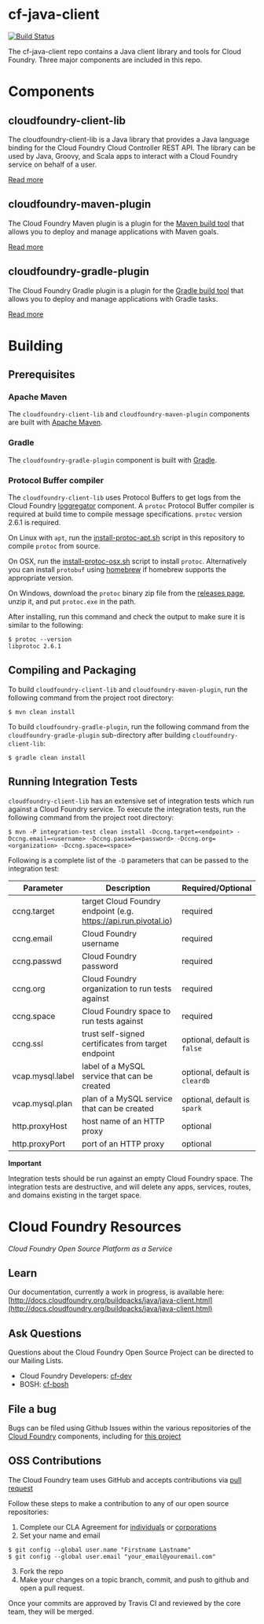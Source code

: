 


cf-java-client
================
[![Build Status](https://travis-ci.org/cloudfoundry/cf-java-client.png)](https://travis-ci.org/cloudfoundry/cf-java-client)

The cf-java-client repo contains a Java client library and tools for Cloud Foundry. Three major components are included
in this repo.

# Components

## cloudfoundry-client-lib

The cloudfoundry-client-lib is a Java library that provides a Java language binding for the Cloud Foundry Cloud Controller REST API.
The library can be used by Java, Groovy, and Scala apps to interact with a Cloud Foundry service on behalf of a user.

[Read more](http://docs.cloudfoundry.org/buildpacks/java/java-client.html)

## cloudfoundry-maven-plugin

The Cloud Foundry Maven plugin is a plugin for the [Maven build tool](http://maven.apache.org/) that allows you to
deploy and manage applications with Maven goals.

[Read more](./cloudfoundry-maven-plugin)

## cloudfoundry-gradle-plugin

The Cloud Foundry Gradle plugin is a plugin for the [Gradle build tool](http://www.gradle.org/) that allows you to
deploy and manage applications with Gradle tasks.

[Read more](./cloudfoundry-gradle-plugin)

# Building

## Prerequisites

### Apache Maven

The `cloudfoundry-client-lib` and `cloudfoundry-maven-plugin` components are built with [Apache Maven](http://maven.apache.org/).

### Gradle

The `cloudfoundry-gradle-plugin` component is built with [Gradle](http://www.gradle.org/).

### Protocol Buffer compiler

The `cloudfoundry-client-lib` uses Protocol Buffers to get logs from the Cloud Foundry [loggregator](https://github.com/cloudfoundry/loggregator)
component. A `protoc` Protocol Buffer compiler is required at build time to compile message specifications. `protoc` version
2.6.1 is required.

On Linux with `apt`, run the [install-protoc-apt.sh](./bin/install-protoc-apt.sh) script in this repository to compile `protoc` from source.

On OSX, run the [install-protoc-osx.sh](./bin/install-protoc-osx.sh) script to install `protoc`. Alternatively you can install `protobuf` using [homebrew](http://brew.sh/) if homebrew supports the appropriate version.

On Windows, download the `protoc` binary zip file from the [releases page](https://github.com/google/protobuf/releases),
unzip it, and put `protoc.exe` in the path.

After installing, run this command and check the output to make sure it is similar to the following:

```
$ protoc --version
libprotoc 2.6.1
```

## Compiling and Packaging

To build `cloudfoundry-client-lib` and `cloudfoundry-maven-plugin`, run the following command from the project root directory:

```
$ mvn clean install
```

To build `cloudfoundry-gradle-plugin`, run the following command from the `cloudfoundry-gradle-plugin` sub-directory after
building `cloudfoundry-client-lib`:

```
$ gradle clean install
```

## Running Integration Tests

`cloudfoundry-client-lib` has an extensive set of integration tests which run against a Cloud Foundry service. To execute the
integration tests, run the following command from the project root directory:

```
$ mvn -P integration-test clean install -Dccng.target=<endpoint> -Dccng.email=<username> -Dccng.passwd=<password> -Dccng.org=<organization> -Dccng.space=<space>
```

Following is a complete list of the `-D` parameters that can be passed to the integration test:

| Parameter        | Description                                                     | Required/Optional |
| ---------        | -----------                                                     | ----------------- |
| ccng.target      | target Cloud Foundry endpoint (e.g. https://api.run.pivotal.io) | required |
| ccng.email       | Cloud Foundry username                                          | required |
| ccng.passwd      | Cloud Foundry password                                          | required |
| ccng.org         | Cloud Foundry organization to run tests against                 | required |
| ccng.space       | Cloud Foundry space to run tests against                        | required |
| ccng.ssl         | trust self-signed certificates from target endpoint             | optional, default is `false` |
| vcap.mysql.label | label of a MySQL service that can be created                    | optional, default is `cleardb` |
| vcap.mysql.plan  | plan of a MySQL service that can be created                     | optional, default is `spark` |
| http.proxyHost   | host name of an HTTP proxy                                      | optional |
| http.proxyPort   | port of an HTTP proxy                                           | optional |

**Important**

Integration tests should be run against an empty Cloud Foundry space. The integration tests are destructive,
and will delete any apps, services, routes, and domains existing in the target space.

# Cloud Foundry Resources

_Cloud Foundry Open Source Platform as a Service_

## Learn

Our documentation, currently a work in progress, is available here: [http://docs.cloudfoundry.org/buildpacks/java/java-client.html](http://docs.cloudfoundry.org/buildpacks/java/java-client.html)

## Ask Questions

Questions about the Cloud Foundry Open Source Project can be directed to our Mailing Lists.

* Cloud Foundry Developers:
[cf-dev](https://lists.cloudfoundry.org/pipermail/cf-dev)
* BOSH:
[cf-bosh](https://lists.cloudfoundry.org/pipermail/cf-bosh)

## File a bug

Bugs can be filed using Github Issues within the various repositories of the [Cloud Foundry](http://github.com/cloudfoundry) components, including for [this project](https://github.com/cloudfoundry/cf-java-client/issues)

## OSS Contributions

The Cloud Foundry team uses GitHub and accepts contributions via [pull request](https://help.github.com/articles/using-pull-requests)

Follow these steps to make a contribution to any of our open source repositories:

1. Complete our CLA Agreement for [individuals](https://www.cloudfoundry.org/pdfs/CFF_Individual_CLA.pdf) or [corporations](https://www.cloudfoundry.org/pdfs/CFF_Corporate_CLA.pdf)
2. Set your name and email

```
$ git config --global user.name "Firstname Lastname"
$ git config --global user.email "your_email@youremail.com"
```

3. Fork the repo
4. Make your changes on a topic branch, commit, and push to github and open a pull request.

Once your commits are approved by Travis CI and reviewed by the core team, they will be merged.
